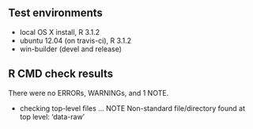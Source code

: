 ## Test environments
* local OS X install, R 3.1.2
* ubuntu 12.04 (on travis-ci), R 3.1.2
* win-builder (devel and release)

## R CMD check results
There were no ERRORs, WARNINGs, and 1 NOTE.

* checking top-level files ... NOTE
Non-standard file/directory found at top level:
  ‘data-raw’
